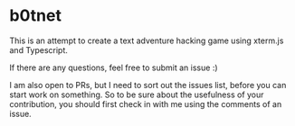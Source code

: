 # b0tnet

This is an attempt to create a text adventure hacking game using xterm.js and Typescript.

If there are any questions, feel free to submit an issue :)

I am also open to PRs, but I need to sort out the issues list, before you can start work on something. So to be sure about the usefulness of your contribution, you should first check in with me using the comments of an issue.
